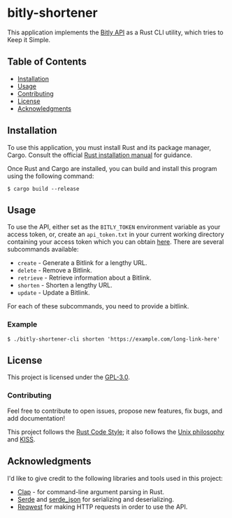 # bitly-shortener

This application implements the [Bitly API](https://dev.bitly.com/) as a Rust
CLI utility, which tries to Keep it Simple.

## Table of Contents

  - [Installation](#installation)
  - [Usage](#usage)
  - [Contributing](#contributing)
  - [License](#license)
  - [Acknowledgments](#acknowledgments)

## Installation

To use this application, you must install Rust and its package manager, Cargo.
Consult the official [Rust installation
manual](https://www.rust-lang.org/tools/install) for guidance.

Once Rust and Cargo are installed, you can build and install this program using
the following command:

``` console
$ cargo build --release
```

## Usage

To use the API, either set as the `BITLY_TOKEN` environment variable as your
access token, or, create an `api_token.txt` in your current working directory
containing your access token which you can obtain
[here](https://app.bitly.com/settings/api/). There are several subcommands
available:

  - `create` - Generate a Bitlink for a lengthy URL.
  - `delete` - Remove a Bitlink.
  - `retrieve` - Retrieve information about a Bitlink.
  - `shorten` - Shorten a lengthy URL.
  - `update` - Update a Bitlink.

For each of these subcommands, you need to provide a bitlink.

### Example

``` console
$ ./bitly-shortener-cli shorten 'https://example.com/long-link-here'
```

## License

This project is licensed under the [GPL-3.0](LICENSE.md).

### Contributing

Feel free to contribute to open issues, propose new features, fix bugs, and add
documentation!

This project follows the [Rust Code
Style](https://doc.rust-lang.org/style-guide/index.html); it also follows the
[Unix philosophy](https://en.wikipedia.org/wiki/Unix_philosophy) and
[KISS](https://en.wikipedia.org/wiki/KISS_principle).

## Acknowledgments

I'd like to give credit to the following libraries and tools used in this
project:

  - [Clap](https://crates.io/crates/clap) - for command-line argument parsing in
    Rust.
  - [Serde](https://crates.io/crates/serde) and
    [serde\_json](https://crates.io/crates/serde_json) for serializing and
    deserializing.
  - [Reqwest](https://crates.io/crates/reqwest) for making HTTP requests in
    order to use the API.
